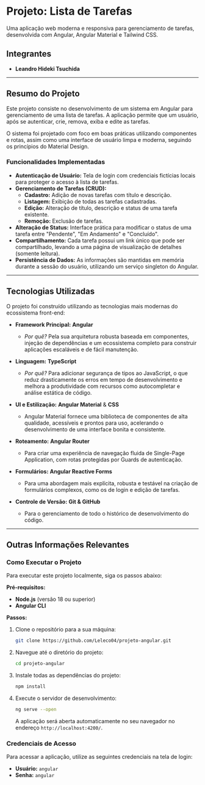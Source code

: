 # Projeto: Lista de Tarefas

Uma aplicação web moderna e responsiva para gerenciamento de tarefas, desenvolvida com Angular, Angular Material e Tailwind CSS.

## Integrantes

* **Leandro Hideki Tsuchida** 

---

## Resumo do Projeto

Este projeto consiste no desenvolvimento de um sistema em Angular para gerenciamento de uma lista de tarefas. A aplicação permite que um usuário, após se autenticar, crie, remova, exiba e edite as tarefas.

O sistema foi projetado com foco em boas práticas utilizando componentes e rotas, assim como uma interface de usuário limpa e moderna, seguindo os princípios do Material Design.

### Funcionalidades Implementadas

* **Autenticação de Usuário:** Tela de login com credenciais fictícias locais para proteger o acesso à lista de tarefas.
* **Gerenciamento de Tarefas (CRUD):**
    * **Cadastro:** Adição de novas tarefas com título e descrição.
    * **Listagem:** Exibição de todas as tarefas cadastradas.
    * **Edição:** Alteração de título, descrição e status de uma tarefa existente.
    * **Remoção:** Exclusão de tarefas.
* **Alteração de Status:** Interface prática para modificar o status de uma tarefa entre "Pendente", "Em Andamento" e "Concluído".
* **Compartilhamento:** Cada tarefa possui um link único que pode ser compartilhado, levando a uma página de visualização de detalhes (somente leitura).
* **Persistência de Dados:** As informações são mantidas em memória durante a sessão do usuário, utilizando um serviço singleton do Angular.

---

## Tecnologias Utilizadas

O projeto foi construído utilizando as tecnologias mais modernas do ecossistema front-end:

* **Framework Principal:** **Angular**
    * *Por quê?* Pela sua arquitetura robusta baseada em componentes, injeção de dependências e um ecossistema completo para construir aplicações escaláveis e de fácil manutenção.

* **Linguagem:** **TypeScript**
    * *Por quê?* Para adicionar segurança de tipos ao JavaScript, o que reduz drasticamente os erros em tempo de desenvolvimento e melhora a produtividade com recursos como autocompletar e análise estática de código.

* **UI e Estilização:** **Angular Material** & **CSS**
    * Angular Material fornece uma biblioteca de componentes de alta qualidade, acessíveis e prontos para uso, acelerando o desenvolvimento de uma interface bonita e consistente.

* **Roteamento:** **Angular Router**
    * Para criar uma experiência de navegação fluida de Single-Page Application, com rotas protegidas por Guards de autenticação.

* **Formulários:** **Angular Reactive Forms**
    * Para uma abordagem mais explícita, robusta e testável na criação de formulários complexos, como os de login e edição de tarefas.

* **Controle de Versão:** **Git & GitHub**
    * Para o gerenciamento de todo o histórico de desenvolvimento do código.

---

## Outras Informações Relevantes

### Como Executar o Projeto

Para executar este projeto localmente, siga os passos abaixo:

**Pré-requisitos:**
* **Node.js** (versão 18 ou superior)
* **Angular CLI** 

**Passos:**

1.  Clone o repositório para a sua máquina:
    ```bash
    git clone https://github.com/Leleco04/projeto-angular.git
    ```

2.  Navegue até o diretório do projeto:
    ```bash
    cd projeto-angular
    ```

3.  Instale todas as dependências do projeto:
    ```bash
    npm install
    ```

4.  Execute o servidor de desenvolvimento:
    ```bash
    ng serve --open
    ```
    A aplicação será aberta automaticamente no seu navegador no endereço `http://localhost:4200/`.

### Credenciais de Acesso

Para acessar a aplicação, utilize as seguintes credenciais na tela de login:

* **Usuário:** `angular`
* **Senha:** `angular`
